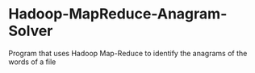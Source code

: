 # Hadoop-MapReduce-Anagram-Solver
Program that uses Hadoop Map-Reduce to identify the anagrams of the words of a file
